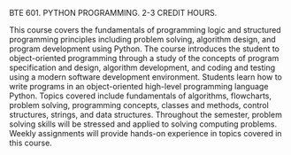 BTE 601. PYTHON PROGRAMMING. 2-3 CREDIT HOURS.

This course covers the fundamentals of programming logic and structured programming principles including problem solving, algorithm design, and program development using Python. The course introduces the student to object-oriented programming through a study of the concepts of program specification and design, algorithm development, and coding and testing using a modern software development environment. Students learn how to write programs in an object-oriented high-level programming language Python. Topics covered include fundamentals of algorithms, flowcharts, problem solving, programming concepts, classes and methods, control structures, strings, and data structures. Throughout the semester, problem solving skills will be stressed and applied to solving computing problems. Weekly assignments will provide hands-on experience in topics covered in this course.